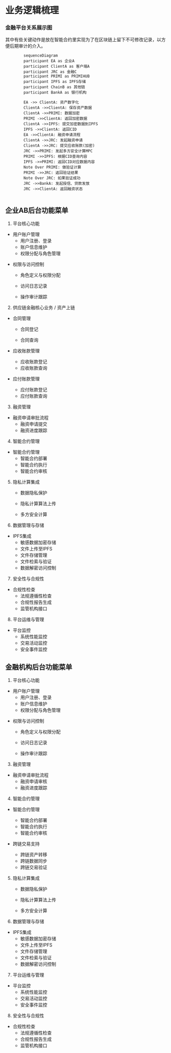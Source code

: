 # 业务逻辑梳理



### 金融平台关系展示图

其中有些关键动作是放在智能合约里实现为了在区块链上留下不可修改记录，以方便后期审计的介入。

```mermaid
	    sequenceDiagram
	    participant EA as 企业A
	    participant ClientA as 客户端A
	    participant JRC as 金融C
	    participant PRIMI as PRIMIHUB
	    participant IPFS as IPFS存储
	    participant ChainB as 其他链
	    participant BankA as 银行机构
 
	    EA ->> ClientA: 资产数字化
	    ClientA ->>ClientA: 保存资产数据
	    ClientA ->>PRIMI: 数据加密
	    PRIMI ->>ClientA: 返回加密数据
	    ClientA ->>IPFS: 提交加密数据到IPFS
	    IPFS ->>ClientA: 返回CID
	    EA ->>ClientA: 融资申请流程
	    ClientA ->>JRC: 发起融资申请
	    ClientA ->>JRC: 提交应收账款(加密)
	    JRC ->>PRIMI: 发起多方安全计算MPC
	    PRIMI ->>IPFS: 根据CID查询内容
	    IPFS ->>PRIMI: 返回CID对应数据内容
	    Note Over PRIMI: 做验证计算
	    PRIMI ->>JRC: 返回验证结果
	    Note Over JRC: 如果验证成功
	    JRC ->>BankA: 发起授信、贷款发放
	    JRC ->>ClientA: 返回融资状态
	    
```



## 企业AB后台功能菜单

1. 平台核心功能

- 用户账户管理
  - 用户注册、登录
  - 账户信息维护
  - 权限分配与角色管理

* 权限与访问控制

  - 角色定义与权限分配

  - 访问日志记录

  - 操作审计跟踪

2. 供应链金融核心业务 / 资产上链
* 合同管理

  - 合同登记

  - 合同查询

- 应收账款管理
  - 应收账款登记
  - 应收账款查询
- 应付账款管理

  - 应付账款登记
  - 应付账款查询

3. 融资管理

- 融资申请审批流程
  - 融资申请提交
  - 融资进度跟踪

4. 智能合约管理

- 智能合约管理
  - 智能合约部署
  - 智能合约执行
  - 智能合约审核

5. 隐私计算集成

   - 数据隐私保护

   - 隐私计算算法上传

   - 多方安全计算

6. 数据管理与存储

- IPFS集成
  - 敏感数据加密存储
  - 文件上传至IPFS
  - 文件存储管理
  - 文件检索与验证
  - 数据解密访问控制
  

7. 安全性与合规性

- 合规性检查
  - 法规遵循性检查
  - 合规性报告生成
  - 监管机构接口

8. 平台运维与管理

- 平台监控
  - 系统性能监控
  - 交易活动监控
  - 安全事件监控

## 金融机构后台功能菜单

1. 平台核心功能

- 用户账户管理
  - 用户注册、登录
  - 账户信息维护
  - 权限分配与角色管理

* 权限与访问控制

  - 角色定义与权限分配

  - 访问日志记录

  - 操作审计跟踪

3. 融资管理

- 融资申请审批流程
  - 融资申请审核
  - 融资进度跟踪

4. 智能合约管理

- 智能合约管理
  - 智能合约部署
  - 智能合约执行
  - 智能合约审核
- 跨链交易支持

  - 跨链资产转移
  - 跨链数据同步
  - 跨链交易验证

5. 隐私计算集成

   - 数据隐私保护

   - 隐私计算算法上传

   - 多方安全计算

6. 数据管理与存储

- IPFS集成
  - 敏感数据加密存储
  - 文件上传至IPFS
  - 文件存储管理
  - 文件检索与验证
  - 数据解密访问控制

7. 平台运维与管理

- 平台监控
  - 系统性能监控
  - 交易活动监控
  - 安全事件监控

8. 安全性与合规性

- 合规性检查
  - 法规遵循性检查
  - 合规性报告生成
  - 监管机构接口
